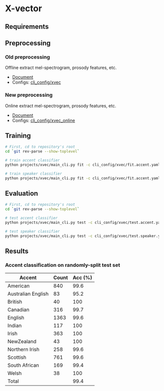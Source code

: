 # X-vector

## Requirements

## Preprocessing

### Old preprocessing
Offline extract mel-spectrogram, prosody features, etc.
- [Document](/README.md#preprocessing)
- Configs: [cli_config/xvec](/cli_config/xvec/)

### New preprocessing
Online extract mel-spectrogram, prosody features, etc.
- [Document](/src/data/README.md)
- Configs: [cli_config/xvec_online](/cli_config/xvec_online)

## Training

```bash
# First, cd to repository's root
cd `git rev-parse --show-toplevel`

# train accent classifier
python projects/xvec/main_cli.py fit -c cli_config/xvec/fit.accent.yaml

# train speaker classifier
python projects/xvec/main_cli.py fit -c cli_config/xvec/fit.accent.yaml
```

## Evaluation

```bash
# First, cd to repository's root
cd `git rev-parse --show-toplevel`

# test accent classifier
python projects/xvec/main_cli.py test -c cli_config/xvec/test.accent.yaml --ckpt_path <ckpt_path>

# test speaker classifier
python projects/xvec/main_cli.py test -c cli_config/xvec/test.speaker.yaml --ckpt_path <ckpt_path>
```

## Results
### Accent classification on randomly-split test set
| Accent | Count | Acc (\%) |
| --- | --- | --- |
| American | 840 | 99.6 |
| Australian English | 83 | 95.2 |
| British | 40 | 100 |
| Canadian | 316 | 99.7 |
| English | 1363 | 99.6 |
| Indian | 117 | 100 |
| Irish | 363 | 100 |
| NewZealand | 43 | 100 |
| Northern Irish | 258 | 99.6 |
| Scottish | 761 | 99.6 |
| South African | 169 | 99.4 |
| Welsh | 38 | 100 |
| Total || 99.4 |
